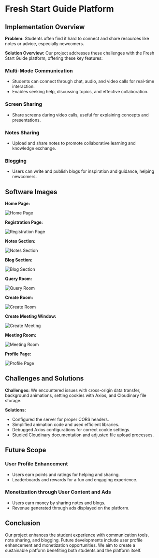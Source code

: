 # Fresh Start Guide Platform

## Implementation Overview

**Problem:** Students often find it hard to connect and share resources like notes or advice, especially newcomers.

**Solution Overview:** Our project addresses these challenges with the Fresh Start Guide platform, offering these key features:

### Multi-Mode Communication
- Students can connect through chat, audio, and video calls for real-time interaction.
- Enables seeking help, discussing topics, and effective collaboration.

### Screen Sharing
- Share screens during video calls, useful for explaining concepts and presentations.

### Notes Sharing
- Upload and share notes to promote collaborative learning and knowledge exchange.

### Blogging
- Users can write and publish blogs for inspiration and guidance, helping newcomers.

## Software Images

**Home Page:**

![Home Page](images/home.png)

**Registration Page:**

![Registration Page](images/registration.png)

**Notes Section:**

![Notes Section](images/notes.png)

**Blog Section:**

![Blog Section](images/blogs.png)

**Query Room:**

![Query Room](images/query-room.png)

**Create Room:**

![Create Room](images/create-room.png)

**Create Meeting Window:**

![Create Meeting](images/create-meeting.png)

**Meeting Room:**

![Meeting Room](images/meeting-room.png)

**Profile Page:**

![Profile Page](images/profile.png)

## Challenges and Solutions

**Challenges:** We encountered issues with cross-origin data transfer, background animations, setting cookies with Axios, and Cloudinary file storage.

**Solutions:**
- Configured the server for proper CORS headers.
- Simplified animation code and used efficient libraries.
- Debugged Axios configurations for correct cookie settings.
- Studied Cloudinary documentation and adjusted file upload processes.

## Future Scope

### User Profile Enhancement
- Users earn points and ratings for helping and sharing.
- Leaderboards and rewards for a fun and engaging experience.

### Monetization through User Content and Ads
- Users earn money by sharing notes and blogs.
- Revenue generated through ads displayed on the platform.

## Conclusion

Our project enhances the student experience with communication tools, note sharing, and blogging. Future developments include user profile enhancement and monetization opportunities. We aim to create a sustainable platform benefiting both students and the platform itself.

